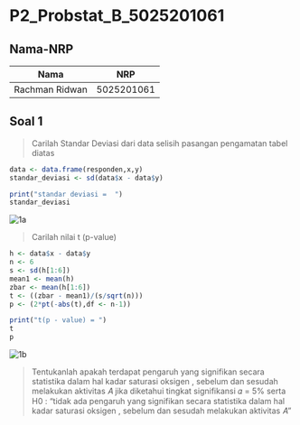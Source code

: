 # P2_Probstat_B_5025201061

## Nama-NRP
| Nama                | NRP        |
|---------------------|------------|
|   Rachman Ridwan    | 5025201061 |

## Soal 1
>Carilah Standar Deviasi dari data selisih pasangan pengamatan tabel diatas
```R
data <- data.frame(responden,x,y)
standar_deviasi <- sd(data$x - data$y)

print("standar deviasi =  ")
standar_deviasi
```
>
![1a](https://user-images.githubusercontent.com/90601251/170879976-12b79207-1069-4f46-a7c4-15cdbce2e341.png)

>Carilah nilai t (p-value)
```R
h <- data$x - data$y
n <- 6
s <- sd(h[1:6])
mean1 <- mean(h)
zbar <- mean(h[1:6])
t <- ((zbar - mean1)/(s/sqrt(n)))
p <- (2*pt(-abs(t),df <- n-1))

print("t(p - value) = ")
t
p
```
>
![1b](https://user-images.githubusercontent.com/90601251/170880023-b719626b-bbb1-485b-82f2-8cad61de92be.png)

>Tentukanlah apakah terdapat pengaruh yang signifikan secara statistika
dalam hal kadar saturasi oksigen , sebelum dan sesudah melakukan
aktivitas 𝐴 jika diketahui tingkat signifikansi 𝛼 = 5% serta H0 : “tidak ada
pengaruh yang signifikan secara statistika dalam hal kadar saturasi
oksigen , sebelum dan sesudah melakukan aktivitas 𝐴”
